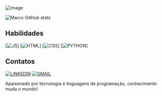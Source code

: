 ![image](https://github.com/user-attachments/assets/3645442d-d7f9-46f9-9750-f5a557155a32)

![Marco GitHub stats](https://github-readme-stats.vercel.app/api?username=ItsMarcoFreitas&show_icons=true&theme=radical)


## Habilidades

[![JS](https://img.shields.io/badge/JavaScript-F7DF1E?style=for-the-badge&logo=javascript&logoColor=black)]
[![HTML](https://img.shields.io/badge/HTML-239120?style=for-the-badge&logo=html5&logoColor=white)]
[![CSS](https://img.shields.io/badge/CSS-239120?&style=for-the-badge&logo=css3&logoColor=white)]
[![PYTHON](https://img.shields.io/badge/Python-14354C?style=for-the-badge&logo=python&logoColor=white)]

## Contatos

[![LINKEDIN](https://img.shields.io/badge/LinkedIn-0077B5?style=for-the-badge&logo=linkedin&logoColor=white)](contato.marcofreitas@gmail.com)
[![GMAIL](https://img.shields.io/badge/Gmail-D14836?style=for-the-badge&logo=gmail&logoColor=white)](www.linkedin.com/in/imarcofreitas)


Apaixonado por técnologia e linguagens de programação, conhecimento muda o mundo!
